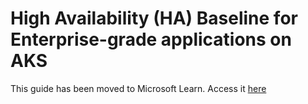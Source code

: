 # High Availability (HA) Baseline for Enterprise-grade applications on AKS

This guide has been moved to Microsoft Learn. Access it [here](https://learn.microsoft.com/en-us/azure/architecture/guide/aks/aks-high-availability)